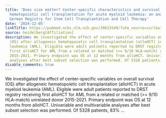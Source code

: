 ```yaml
---
title: 'Does size matter? Center-specific characteristics and survival after allogeneic
  hematopoietic cell transplantation for acute myeloid leukemia: an analysis of the
  German Registry for Stem Cell Transplantation and Cell Therapy'
date: '2024-12-05'
linkTitle: https://pubmed.ncbi.nlm.nih.gov/39633549/?utm_source=curl&utm_medium=rss&utm_campaign=pubmed-2&utm_content=1FakS-2QOkCT8HsMOQP1bCRQ4YzyumYOmxmF0moLsQ3dFB1E9V&fc=20220326224207&ff=20241205173603&v=2.18.0.post9+e462414
source: heidelberg[Affiliation]
description: We investigated the effect of center-specific variables on overall survival
  (OS) after allogeneic hematopoietic cell transplantation (alloHCT) in acute myeloid
  leukemia (AML). Eligible were adult patients reported to DRST registry receiving
  first alloHCT for AML from a related or matched (>= 9/10 HLA-match) unrelated donor
  2015-2021. Primary endpoint was OS at 12 months from alloHCT. Univariable and multivariable
  analyses after best subset selection was performed. Of 5328 patients, 83% ...
disable_comments: true
---
```

We investigated the effect of center-specific variables on overall survival (OS) after allogeneic hematopoietic cell transplantation (alloHCT) in acute myeloid leukemia (AML). Eligible were adult patients reported to DRST registry receiving first alloHCT for AML from a related or matched (>= 9/10 HLA-match) unrelated donor 2015-2021. Primary endpoint was OS at 12 months from alloHCT. Univariable and multivariable analyses after best subset selection was performed. Of 5328 patients, 83% ...